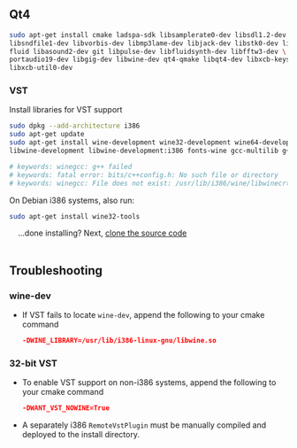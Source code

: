 ## Qt4

```bash
sudo apt-get install cmake ladspa-sdk libsamplerate0-dev libsdl1.2-dev \
libsndfile1-dev libvorbis-dev libmp3lame-dev libjack-dev libstk0-dev libfltk1.3-dev \
fluid libasound2-dev git libpulse-dev libfluidsynth-dev libfftw3-dev \
portaudio19-dev libgig-dev libwine-dev qt4-qmake libqt4-dev libxcb-keysyms1-dev \
libxcb-util0-dev
```

### VST
Install libraries for VST support
```bash
sudo dpkg --add-architecture i386
sudo apt-get update
sudo apt-get install wine-development wine32-development wine64-development \
libwine-development libwine-development:i386 fonts-wine gcc-multilib g++-multilib

# keywords: winegcc: g++ failed
# keywords: fatal error: bits/c++config.h: No such file or directory
# keywords: winegcc: File does not exist: /usr/lib/i386/wine/libwinecrt0.a
```

On Debian i386 systems, also run:
```bash
sudo apt-get install wine32-tools
```

&nbsp;&nbsp;&nbsp;&nbsp;...done installing?  Next, [clone the source code](Compiling#clone-source-code)
<br><!-- End Section--><br>

## Troubleshooting

### wine-dev
* If VST fails to locate `wine-dev`, append the following to your cmake command
   ```cmake
   -DWINE_LIBRARY=/usr/lib/i386-linux-gnu/libwine.so
   ```

### 32-bit VST
* To enable VST support on non-i386 systems, append the following to your cmake command
   ```cmake
   -DWANT_VST_NOWINE=True
   ```
* A separately i386 `RemoteVstPlugin` must be manually compiled and deployed to the install directory.